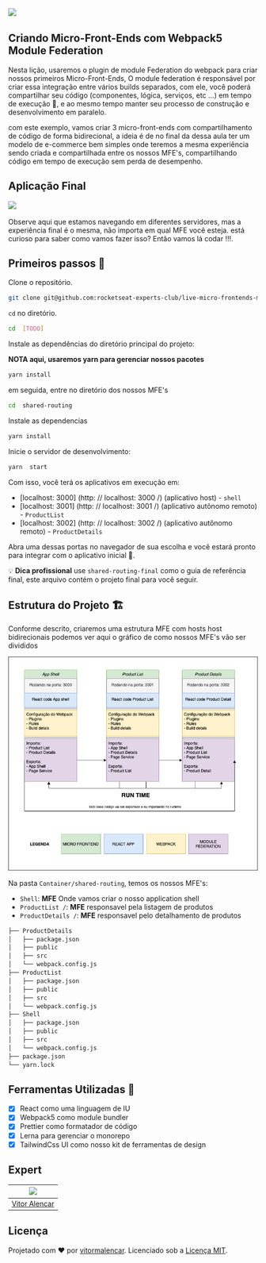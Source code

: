 <img src="https://storage.googleapis.com/golden-wind/experts-club/capa-github.svg" />

## Criando Micro-Front-Ends com Webpack5 Module Federation

Nesta lição, usaremos o plugin de module Federation do webpack
para criar nossos primeiros Micro-Front-Ends, O module federation é responsável por criar essa integração entre vários builds separados,
com ele, você poderá compartilhar seu código (componentes, lógica, serviços, etc ...) em tempo de execução 🤯, e ao mesmo tempo manter
seu processo de construção e desenvolvimento em paralelo.

com este exemplo, vamos criar 3 micro-front-ends com compartilhamento de código de forma bidirecional,
a ideia é de no final da dessa aula ter um modelo de e-commerce bem simples onde teremos
a mesma experiência sendo criada e compartilhada entre os nossos MFE's, compartilhando código em tempo de execução sem perda de desempenho.

## Aplicação Final

<img src="./misc/Application.gif" />

Observe aqui que estamos navegando em diferentes servidores, mas a experiência final
é o mesma, não importa em qual MFE você esteja.
está curioso para saber como vamos fazer isso? Então vamos lá codar !!!.

## Primeiros passos 🏁

Clone o repositório.

```sh
git clone git@github.com:rocketseat-experts-club/live-micro-frontends-module-federation-2021-03-18.git
```

`cd` no diretório.

```sh
cd  [TODO]
```

Instale as dependências do diretório principal do projeto:

**NOTA aqui, usaremos yarn para gerenciar nossos pacotes**

```sh
yarn install
```

em seguida, entre no diretório dos nossos MFE's

```sh
cd  shared-routing
```

Instale as dependencias

```sh
yarn install
```

Inicie o servidor de desenvolvimento:

```sh
yarn  start
```

Com isso, você terá os aplicativos em execução em:

- [localhost: 3000] (http: // localhost: 3000 /) (aplicativo host) - `shell`
- [localhost: 3001] (http: // localhost: 3001 /) (aplicativo autônomo remoto) - `ProductList`
- [localhost: 3002] (http: // localhost: 3002 /) (aplicativo autônomo remoto) - `ProductDetails`

Abra uma dessas portas no navegador de sua escolha e você estará pronto para integrar com o aplicativo inicial 🚀.

💡 **Dica profissional** use `shared-routing-final` como o guia de referência final, este arquivo contém o projeto final para você seguir.

## Estrutura do Projeto 🏗

Conforme descrito, criaremos uma estrutura MFE com hosts host bidirecionais
podemos ver aqui o gráfico de como nossos MFE's vão ser divididos

<img src="./misc/mfe.png" />

Na pasta `Container/shared-routing`, temos os nossos MFE's:

- `Shell`: **MFE** Onde vamos criar o nosso application shell
- `ProductList /`: **MFE** responsavel pela listagem de produtos
- `ProductDetails /`: **MFE** responsavel pelo detalhamento de produtos

```md
├── ProductDetails
│   ├── package.json
│   ├── public
│   ├── src
│   └── webpack.config.js
├── ProductList
│   ├── package.json
│   ├── public
│   ├── src
│   └── webpack.config.js
├── Shell
│   ├── package.json
│   ├── public
│   ├── src
│   └── webpack.config.js
├── package.json
└── yarn.lock
```

## Ferramentas Utilizadas 🧰

- [x] React como uma linguagem de IU
- [x] Webpack5 como module bundler
- [x] Prettier como formatador de código
- [x] Lerna para gerenciar o monorepo
- [x] TailwindCss UI como nosso kit de ferramentas de design

## Expert

| [<img src="https://avatars.githubusercontent.com/u/7741167?s=460&u=41e738d1178fcf31656665fe34c1c490d9c271cb&v=4" width="75px;"/>](https://github.com/vitormalencar) |
| :-----------------------------------------------------------------------------------------------------------------------------------------------------------------: |
|                                                          [Vitor Alencar](https://github.com/vitormalencar)                                                          |

## Licença

Projetado com ♥ por [vitormalencar](https://vitormalencar.com). Licenciado sob a [Licença MIT](licença).
